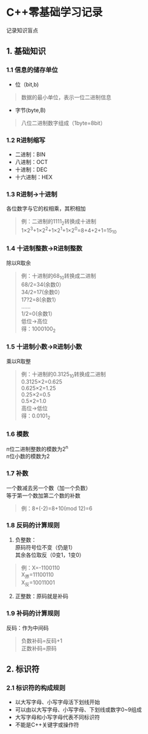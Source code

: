 # C++零基础学习记录
记录知识盲点

## 1. 基础知识

### 1.1 信息的储存单位
* 位（bit,b)
> 数据的最小单位，表示一位二进制信息
* 字节(byte,B)
> 八位二进制数字组成（1byte=8bit）

### 1.2 R进制缩写
* 二进制：BIN
* 八进制：OCT
* 十进制：DEC
* 十六进制：HEX

### 1.3 R进制->十进制
各位数字与它的权相乘，其积相加
> 例：二进制的1111<sub>2</sub>转换成十进制  
1×2<sup>3</sup>+1×2<sup>2</sup>+1×2<sup>1</sup>+1×2<sup>0</sup>=8+4+2+1=15<sub>10</sub>

### 1.4 十进制整数->R进制整数
除以R取余
> 例：十进制的68<sub>10</sub>转换成二进制  
68/2=34(余数0）  
34/2=17(余数0）  
17?2=8(余数1）  
……  
1/2=0(余数1）  
低位->高位  
得：1000100<sub>2</sub>

### 1.5 十进制小数->R进制小数
乘以R取整
> 例：十进制的0.3125<sub>10</sub>转换成二进制  
0.3125×2=0.625  
0.625×2=1.25  
0.25×2=0.5  
0.5×2=1.0  
高位->低位  
得：0.0101<sub>2</sub>

### 1.6 模数
n位二进制整数的模数为2<sup>n</sup>  
n位小数的模数为2

### 1.7 补数
一个数减去另一个数（加一个负数）  
等于第一个数加第二个数的补数
> 例：8+(-2)=8+10(mod 12)=6

### 1.8 反码的计算规则
1. 负整数：  
原码符号位不变（仍是1）  
其余各位取反（0变1，1变0）
> 例：X=-1100110  
X<sub>原</sub>=11100110  
X<sub>反</sub>=10011001
2. 正整数：原码就是补码

### 1.9 补码的计算规则
反码：作为中间码  
> 负数补码=反码+1  
正数补码=原码

## 2. 标识符
### 2.1 标识符的构成规则
* 以大写字母、小写字母活下划线开始
* 可以由以大写字母、小写字母、下划线或数字0~9组成
* 大写字母和小写字母代表不同标识符
* 不能是C++关键字或操作符




